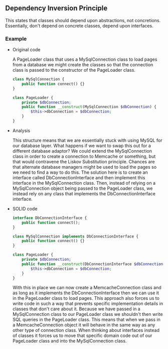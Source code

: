 ## Dependency Inversion Principle
This states that classes should depend upon abstractions, not concretions. Essentially, don't depend on concrete classes, depend upon interfaces.

### Example

- Original code

  A PageLoader class that uses a MySqlConnection class to load pages from a database we might create the classes so that the connection class is passed to the constructor of the PageLoader class.

  ``` php
  class MySqlConnection {
      public function connect() {}
  }

  class PageLoader {
      private $dbConnection;
      public function __construct(MySqlConnection $dbConnection) {
          $this->dbConnection = $dbConnection;
      }
  }
  ```
  
- Analysis
  
  This structure means that we are essentially stuck with using MySQL for our database layer. What happens if we want to swap this out for a different database adaptor? We could extend the MySqlConnection class in order to create a connection to Memcache or something, but that would contravene the Liskov Substitution principle. Chances are that alternate database managers might be used to load the pages so we need to find a way to do this. The solution here is to create an interface called DbConnectionInterface and then implement this interface in the MySqlConnection class. Then, instead of relying on a MySqlConnection object being passed to the PageLoader class, we instead rely on any class that implements the DbConnectionInterface interface.

- SOLID code
  
  ``` php
  interface DbConnectionInterface {
      public function connect();
  } 

  class MySqlConnection implements DbConnectionInterface {
      public function connect() {}
  }

  class PageLoader {
      private $dbConnection;
      public function __construct(DbConnectionInterface $dbConnection) {
          $this->dbConnection = $dbConnection;
      }
  }
  ```
  With this in place we can now create a MemcacheConnection class and as long as it implements the DbConnectionInterface then we can use it in the PageLoader class to load pages. This approach also forces us to write code in such a way that prevents specific implementation details in classes that don't care about it. Because we have passed in a MySqlConnection class to our PageLoader class we shouldn't then write SQL queries in the PageLoader class. This means that when we pass in a MemcacheConnection object it will behave in the same way as any other type of connection class. When thinking about interfaces instead of classes it forces us to move that specific domain code out of our PageLoader class and into the MySqlConnection class.
